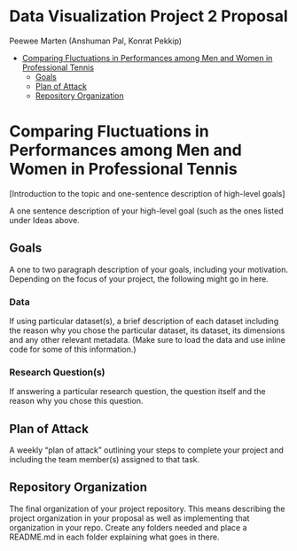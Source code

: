 Data Visualization Project 2 Proposal
================
Peewee Marten (Anshuman Pal, Konrat Pekkip)

-   [Comparing Fluctuations in Performances among Men and Women in
    Professional
    Tennis](#comparing-fluctuations-in-performances-among-men-and-women-in-professional-tennis)
    -   [Goals](#goals)
    -   [Plan of Attack](#plan-of-attack)
    -   [Repository Organization](#repository-organization)

# Comparing Fluctuations in Performances among Men and Women in Professional Tennis

\[Introduction to the topic and one-sentence description of high-level
goals\]

A one sentence description of your high-level goal (such as the ones
listed under Ideas above.

## Goals

A one to two paragraph description of your goals, including your
motivation. Depending on the focus of your project, the following might
go in here.

### Data

If using particular dataset(s), a brief description of each dataset
including the reason why you chose the particular dataset, its dataset,
its dimensions and any other relevant metadata. (Make sure to load the
data and use inline code for some of this information.)

### Research Question(s)

If answering a particular research question, the question itself and the
reason why you chose this question.

## Plan of Attack

A weekly “plan of attack” outlining your steps to complete your project
and including the team member(s) assigned to that task.

## Repository Organization

The final organization of your project repository. This means describing
the project organization in your proposal as well as implementing that
organization in your repo. Create any folders needed and place a
README.md in each folder explaining what goes in there.
